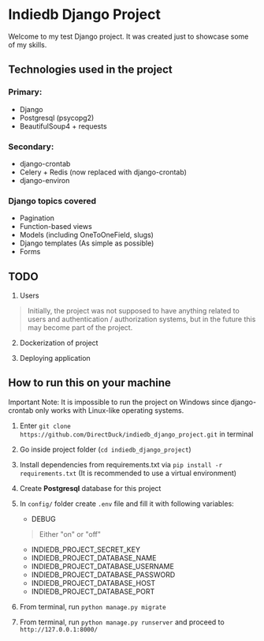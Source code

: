 
# Indiedb Django Project

Welcome to my test Django project. It was created just to showcase some of my skills.

## Technologies used in the project

### Primary:
 - Django
 - Postgresql (psycopg2)
 - BeautifulSoup4 + requests

### Secondary:
- django-crontab
- Celery + Redis (now replaced with django-crontab)
- django-environ

### Django topics covered

- Pagination
- Function-based views
- Models (including OneToOneField, slugs)
- Django templates (As simple as possible)
- Forms

## TODO

1. Users
>Initially, the project was not supposed to have anything related to users and authentication / authorization systems, but in the future this may become part of the project.

2. Dockerization of project

3. Deploying application

## How to run this on your machine
Important Note: It is impossible to run the project on Windows since django-crontab only works with Linux-like operating systems.

1. Enter `git clone https://github.com/DirectDuck/indiedb_django_project.git` in terminal
2. Go inside project folder (`cd indiedb_django_project`)
3. Install dependencies from requirements.txt via `pip install -r requirements.txt` (It is recommended to use a virtual environment)
4. Create **Postgresql** database for this project
5. In `config/` folder create `.env` file and fill it with following variables:  
	- DEBUG
	>Either "on" or "off"

	- INDIEDB_PROJECT_SECRET_KEY
	- INDIEDB_PROJECT_DATABASE_NAME
	- INDIEDB_PROJECT_DATABASE_USERNAME
	- INDIEDB_PROJECT_DATABASE_PASSWORD
	- INDIEDB_PROJECT_DATABASE_HOST
	- INDIEDB_PROJECT_DATABASE_PORT
6. From terminal, run `python manage.py migrate` 
7. From terminal, run `python manage.py runserver` and proceed to `http://127.0.0.1:8000/`
